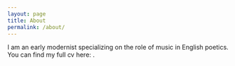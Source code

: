```yaml
---
layout: page
title: About
permalink: /about/
---
```


I am an early modernist specializing on the role of music in English poetics. You can find my full cv here: .